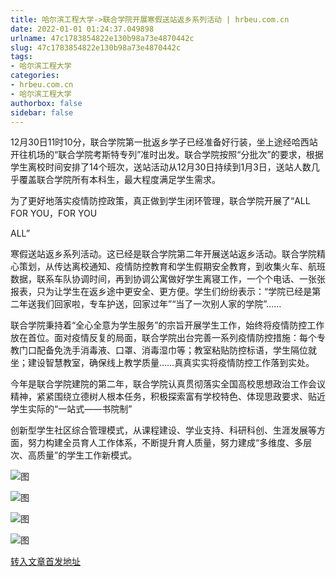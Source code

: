 ```yaml
---
title: 哈尔滨工程大学->联合学院开展寒假送站返乡系列活动 | hrbeu.com.cn
date: 2022-01-01 01:24:37.049898
urlname: 47c1783854822e130b98a73e4870442c
slug: 47c1783854822e130b98a73e4870442c
tags: 
- 哈尔滨工程大学
categories:
- hrbeu.com.cn
- 哈尔滨工程大学
authorbox: false
sidebar: false
---
```

12月30日11时10分，联合学院第一批返乡学子已经准备好行装，坐上途经哈西站开往机场的“联合学院考斯特专列”准时出发。联合学院按照“分批次”的要求，根据学生离校时间安排了14个班次，送站活动从12月30日持续到1月3日，送站人数几乎覆盖联合学院所有本科生，最大程度满足学生需求。

为了更好地落实疫情防控政策，真正做到学生闭环管理，联合学院开展了“ALL FOR YOU，FOR YOU

ALL”
<!--more-->
寒假送站返乡系列活动。这已经是联合学院第二年开展送站返乡活动。联合学院精心策划，从传达离校通知、疫情防控教育和学生假期安全教育，到收集火车、航班数据，联系车队协调时间，再到协调公寓做好学生离寝工作，一个个电话、一张张报表，只为让学生在返乡途中更安全、更方便。学生们纷纷表示：“学院已经是第二年送我们回家啦，专车护送，回家过年”“当了一次别人家的学院”……

联合学院秉持着“全心全意为学生服务”的宗旨开展学生工作，始终将疫情防控工作放在首位。面对疫情反复的局面，联合学院出台完善一系列疫情防控措施：每个专教门口配备免洗手消毒液、口罩、消毒湿巾等；教室粘贴防控标语，学生隔位就坐；建设智慧教室，确保线上教学质量……真真实实将疫情防控工作落到实处。

今年是联合学院建院的第二年，联合学院认真贯彻落实全国高校思想政治工作会议精神，紧紧围绕立德树人根本任务，积极探索富有学校特色、体现思政要求、贴近学生实际的“一站式——书院制”

创新型学生社区综合管理模式，从课程建设、学业支持、科研科创、生涯发展等方面，努力构建全员育人工作体系，不断提升育人质量，努力建成“多维度、多层次、高质量”的学生工作新模式。

![图](http://gongxue.cn/__local/3/5A/BF/3CBA093CA145A7BF6F0474D7944_B83E3CA0_194B4.jpg)

![图](http://gongxue.cn/__local/7/EE/23/D11C608AA03CED5BAA413B1400B_F128E4AB_2613A.jpg)

![图](http://gongxue.cn/__local/C/40/E3/1FA349E2A6E8F496AE7270ED862_FD89860B_24444.jpg)

![图](http://gongxue.cn/__local/3/27/FE/08357BBA7D3ACE16F624DCB0BEE_82FA399B_1493C.jpg)

[转入文章首发地址](http://gongxue.cn/info/1015/69355.htm)